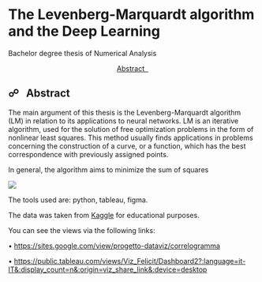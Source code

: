 # The Levenberg-Marquardt algorithm and the Deep Learning
Bachelor degree thesis of Numerical Analysis

<p align="center">
  <a href="#abstract">Abstract &nbsp;</a>

<a name="abstract"></a>
## &#9741; &nbsp; Abstract

The main argument of this thesis is the Levenberg-Marquardt algorithm (LM) in relation to its applications to neural networks. LM is an iterative algorithm, used for the solution of free optimization problems in the form of nonlinear least squares. This method usually finds applications in problems concerning the construction of a curve, or a function, which has the best correspondence with previously assigned
points.

In general, the algorithm aims to minimize the sum of squares

<img src="https://render.githubusercontent.com/render/math?math=F(x)=∥f(x)∥^{2}=f^{T}(x)f(x)">








The tools used are: python, tableau, figma.

The data was taken from <a href="https://www.kaggle.com/">Kaggle</a> for educational purposes.

You can see the views via the following links:

  • https://sites.google.com/view/progetto-dataviz/correlogramma

  • https://public.tableau.com/views/Viz_Felicit/Dashboard2?:language=it-IT&:display_count=n&:origin=viz_share_link&:device=desktop
